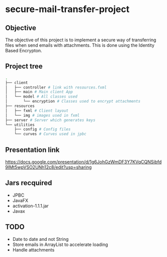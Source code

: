 # secure-mail-transfer-project

## Objective 
The objective of this project is to implement a secure way of transferring files when send emails with attachments.
This is done using the Identity Based Encrypton.

## Project tree
```bash
.
├── client
│   ├── controller # link with resources.fxml
│   ├── main # Main client App
│   └── model # All classes used
│       └── encryption # Classes used to encrypt attachments
├── resources
│   ├── fxml # Client layout   
│   └── img # images used in fxml
├── server # Server which generates keys
└── utilities
    ├── config # Config files
    └── curves # Curves used in jpbc

```

## Presentation link
https://docs.google.com/presentation/d/1g6JohGzWmDF3Y7KVqCQNSibfd9IMt5wpVSO2UNh12c8/edit?usp=sharing

## Jars recquired
- JPBC
- JavaFX
- activation-1.1.1.jar
- Javax
    
## TODO
- Date to date and not String
- Store emails in ArrayList to accelerate loading
- Handle attachments

